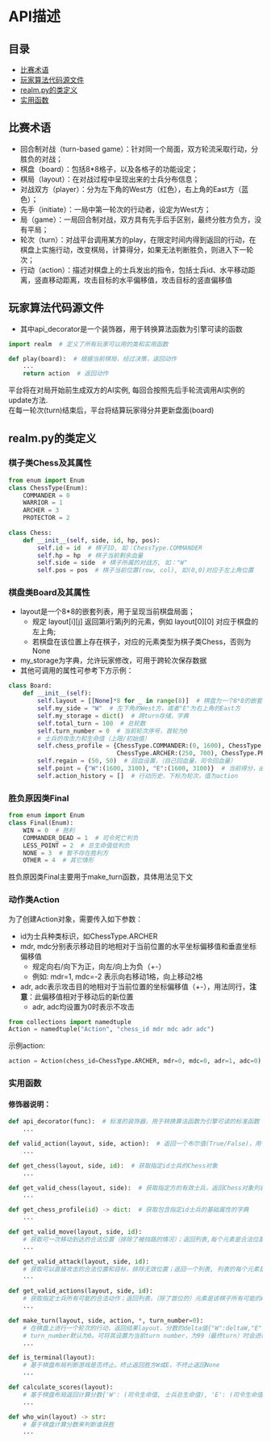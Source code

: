 # API描述
## 目录
- [比赛术语](#比赛术语)
- [玩家算法代码源文件](#玩家算法代码源文件)
- [realm.py的类定义](#realmpy的类定义)
- [实用函数](#实用函数)

## 比赛术语
- 回合制对战（turn-based game）：针对同一个局面，双方轮流采取行动，分胜负的对战；
- 棋盘（board）：包括8*8格子，以及各格子的功能设定；
- 棋局（layout）：在对战过程中呈现出来的士兵分布信息；
- 对战双方（player）：分为左下角的West方（红色），右上角的East方（蓝色）；
- 先手（initiate）：一局中第一轮次的行动者，设定为West方；
- 局（game）：一局回合制对战，双方具有先手后手区别，最终分胜方负方，没有平局；
- 轮次（turn）：对战平台调用某方的play，在限定时间内得到返回的行动，在棋盘上实施行动，改变棋局，计算得分，如果无法判断胜负，则进入下一轮次；
- 行动（action）：描述对棋盘上的士兵发出的指令，包括士兵id、水平移动距离，竖直移动距离，攻击目标的水平偏移值，攻击目标的竖直偏移值

## 玩家算法代码源文件
- 其中api_decorator是一个装饰器，用于转换算法函数为引擎可读的函数
```python
import realm  # 定义了所有玩家可以用的类和实用函数

def play(board):  # 根据当前棋局，经过决策，返回动作
    ...
    return action  # 返回动作
```
平台将在对局开始前生成双方的AI实例, 每回合按照先后手轮流调用AI实例的update方法.<br>
在每一轮次(turn)结束后，平台将结算玩家得分并更新盘面(board)

## realm.py的类定义
### 棋子类Chess及其属性
```python
from enum import Enum
class ChessType(Enum):
    COMMANDER = 0
    WARRIOR = 1
    ARCHER = 3
    PROTECTOR = 2
    
class Chess:
    def __init__(self, side, id, hp, pos):
        self.id = id  # 棋子ID, 如：ChessType.COMMANDER
        self.hp = hp  # 棋子当前剩余血量
        self.side = side  # 棋子所属的对战方, 如："W"
        self.pos = pos  # 棋子当前位置(row, col), 如(0,0)对应于左上角位置
```

### 棋盘类Board及其属性
- layout是一个8*8的嵌套列表，用于呈现当前棋盘局面；<br>
    - 规定 layout[i][j] 返回第i行第j列的元素，例如 layout[0][0] 对应于棋盘的左上角;
    - 若棋盘在该位置上存在棋子，对应的元素类型为棋子类Chess，否则为None
- my_storage为字典，允许玩家修改，可用于跨轮次保存数据
- 其他可调用的属性可参考下方示例：

```python
class Board:
    def __init__(self):
        self.layout = [[None]*8 for _ in range(8)]  # 棋盘为一个8*8的嵌套列表，layout[row][col]，列表元素类型是Chess
        self.my_side = "W"  # 左下角的West方，或者"E"为右上角的East方
        self.my_storage = dict()  # 跨turn存储，字典
        self.total_turn = 100  # 总轮数
        self.turn_number = 0  # 当前轮次序号，首轮为0
        # 士兵的攻击力和生命值（上限/初始值）
        self.chess_profile = {ChessType.COMMANDER:(0, 1600), ChessType.WARRIOR:(200, 1000),
                              ChessType.ARCHER:(250, 700), ChessType.PROTECTOR:(150, 1400)}
        self.regain = (50, 50)  # 回血设置，（自己回血量，司令回血量）
        self.point = {"W":(1600, 3100), "E":(1600, 3100)}  # 当前得分，由（司令生命值，士兵总生命值）构成
        self.action_history = []  # 行动历史，下标为轮次，值为action
```

### 胜负原因类Final
```python
from enum import Enum
class Final(Enum):
    WIN = 0  # 胜利
    COMMANDER_DEAD = 1  # 司令死亡判负
    LESS_POINT = 2  # 总生命值低判负
    NONE = 3  # 暂不存在胜利方
    OTHER = 4  # 其它情形
```
胜负原因类Final主要用于make_turn函数，具体用法见下文

### 动作类Action
为了创建Action对象，需要传入如下参数：
- id为士兵种类标识，如ChessType.ARCHER
- mdr, mdc分别表示移动目的地相对于当前位置的水平坐标偏移值和垂直坐标偏移值
    - 规定向右/向下为正，向左/向上为负（+-）
    - 例如: mdr=1, mdc=-2 表示向右移动1格，向上移动2格
- adr, adc表示攻击目的地相对于当前位置的坐标偏移值（+-），用法同行，**注意**：此偏移值相对于移动后的新位置
    - adr, adc均设置为0时表示不攻击

```python
from collections import namedtuple
Action = namedtuple("Action", "chess_id mdr mdc adr adc")
```
示例action:
```python
action = Action(chess_id=ChessType.ARCHER, mdr=0, mdc=0, adr=1, adc=0)
```

### 实用函数
#### 修饰器说明：

```python
def api_decorator(func):  # 标准的装饰器，用于转换算法函数为引擎可读的标准函数
    ...

def valid_action(layout, side, action):  # 返回一个布尔值(True/False)，用于判断传入action的合法性
    ...

def get_chess(layout, side, id):  # 获取指定id士兵的Chess对象
    ...

def get_valid_chess(layout, side):  # 获取指定方的有效士兵，返回Chess对象列表
    ...

def get_chess_profile(id) -> dict:  # 获取包含指定id士兵的基础属性的字典
    ...

def get_valid_move(layout, side, id):  
    # 获取可一次移动到达的合法位置（排除了被挡路的情况）；返回列表,每个元素是合法位置(row,col)的二元组，若不存在可移动位置，返回空列表
    ...

def get_valid_attack(layout, side, id):  
    # 获取可以直接攻击的合法位置和目标，排除无效位置；返回一个列表, 列表的每个元素是形如(目标攻击士兵的位置,目标攻击士兵的Chess对象)的二元组；若不存在可攻击的对象，返回空列表
    ...

def get_valid_actions(layout, side, id):  
    # 获取指定士兵所有可能的合法动作；返回列表，（除了首位的）元素是该棋子所有可能的Action对象；首位元素None表示不移动。死亡棋子返回的列表只含None
    ...

def make_turn(layout, side, action, *, turn_number=0):  
    # 在棋盘上进行一个轮次的行动，返回结果layout、分数的delta值{"W":deltaW,"E":deltaE}，以及可能的胜负{"W":winW,"E":winE}
    # turn_number默认为0。可将其设置为当前turn number，为99（最终turn）时会进行强制结算分数判断胜负
    ...

def is_terminal(layout):
    # 基于棋盘布局判断游戏是否终止。终止返回胜方W或E，不终止返回None
    ...

def calculate_scores(layout):
    # 基于棋盘布局返回计算分数{'W': (司令生命值, 士兵总生命值), 'E': (司令生命值, 士兵总生命值)}
    ...

def who_win(layout) -> str:
    # 基于棋盘计算分数来判断谁获胜
    ...
```
